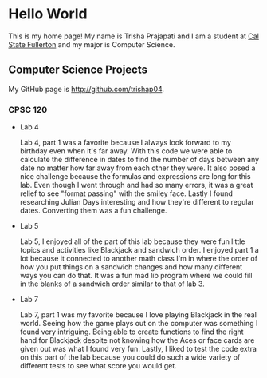 # Hello World

This is my home page! My name is Trisha Prajapati and I am a student at [Cal State Fullerton](http://www.fullerton.edu/) and my major is Computer Science.

## Computer Science Projects

My GitHub page is http://github.com/trishap04.

### CPSC 120

* Lab 4

    Lab 4, part 1 was a favorite because I always look forward to my birthday even when it's far away. With this code we were able to calculate the difference in dates to find the number of days between any date no matter how far away from each other they were. It also posed a nice challenge because the formulas and expressions are long for this lab. Even though I went through and had so many errors, it was a great relief to see "format passing" with the smiley face. Lastly I found researching Julian Days interesting and how they're different to regular dates. Converting them was a fun challenge. 

* Lab 5

    Lab 5, I enjoyed all of the part of this lab because they were fun little topics and activities like Blackjack and sandwich order. I enjoyed part 1 a lot because it connected to another math class I'm in where the order of how you put things on a sandwich changes and how many different ways you can do that. It was a fun mad lib program where we could fill in the blanks of a sandwich order similar to that of lab 3.

* Lab 7

    Lab 7, part 1 was my favorite because I love playing Blackjack in the real world. Seeing how the game plays out on the computer was something I found very intriguing. Being able to create functions to find the right hand for Blackjack despite not knowing how the Aces or face cards are given out was what I found very fun. Lastly, I liked to test the code extra on this part of the lab because you could do such a wide variety of different tests to see what score you would get.